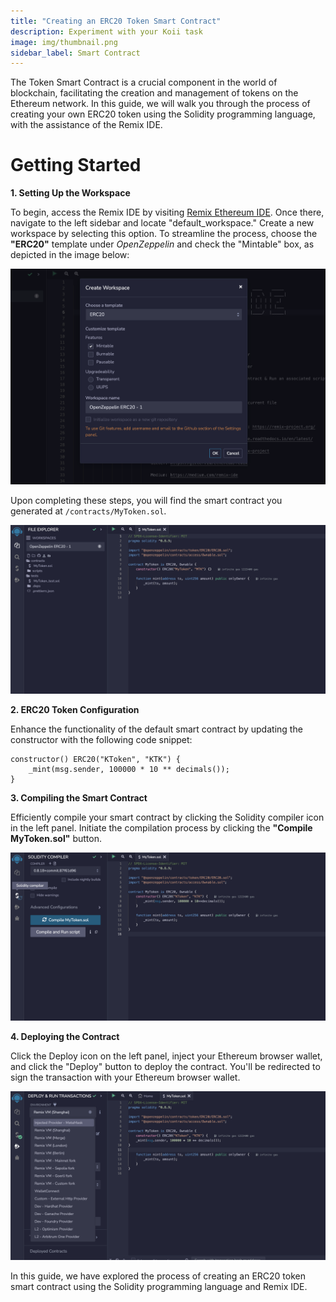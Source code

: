 ```yaml
---
title: "Creating an ERC20 Token Smart Contract"
description: Experiment with your Koii task
image: img/thumbnail.png
sidebar_label: Smart Contract
---
```


The Token Smart Contract is a crucial component in the world of blockchain, facilitating the creation and management of tokens on the Ethereum network. In this guide, we will walk you through the process of creating your own ERC20 token using the Solidity programming language, with the assistance of the Remix IDE.

# Getting Started

**1. Setting Up the Workspace**

To begin, access the Remix IDE by visiting [Remix Ethereum IDE](https://remix.ethereum.org/). Once there, navigate to the left sidebar and locate "default_workspace." Create a new workspace by selecting this option. To streamline the process, choose the **"ERC20"** template under *OpenZeppelin* and check the "Mintable" box, as depicted in the image below:

![Remix IDE](./img/ERC.png)

Upon completing these steps, you will find the smart contract you generated at `/contracts/MyToken.sol`.

![Token Smart Contract](./img/token.png)

**2. ERC20 Token Configuration**

Enhance the functionality of the default smart contract by updating the constructor with the following code snippet:

```solidity
constructor() ERC20("KToken", "KTK") {
    _mint(msg.sender, 100000 * 10 ** decimals());
}
```

**3. Compiling the Smart Contract**

Efficiently compile your smart contract by clicking the Solidity compiler icon in the left panel. Initiate the compilation process by clicking the **"Compile MyToken.sol"** button.

![Compile](./img/compile.png)

**4. Deploying the Contract**

Click the Deploy icon on the left panel, inject your Ethereum browser wallet, and click the "Deploy" button to deploy the contract. You'll be redirected to sign the transaction with your Ethereum browser wallet.

![Deploy](./img/deploy.png)

In this guide, we have explored the process of creating an ERC20 token smart contract using the Solidity programming language and Remix IDE. 
